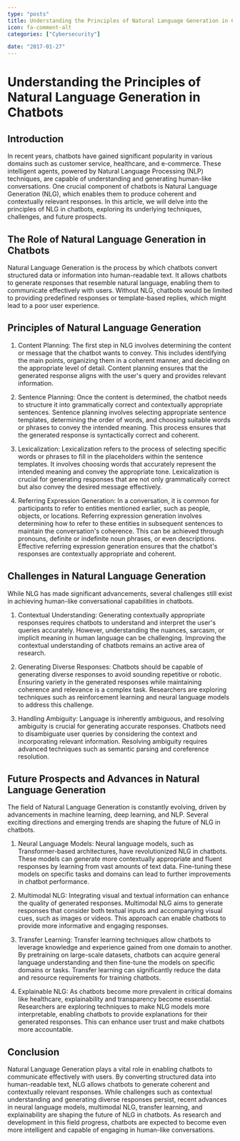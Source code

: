 ```yaml
---
type: "posts"
title: Understanding the Principles of Natural Language Generation in Chatbots
icon: fa-comment-alt
categories: ["Cybersecurity"]

date: "2017-01-27"
---
```




# Understanding the Principles of Natural Language Generation in Chatbots

## Introduction

In recent years, chatbots have gained significant popularity in various domains such as customer service, healthcare, and e-commerce. These intelligent agents, powered by Natural Language Processing (NLP) techniques, are capable of understanding and generating human-like conversations. One crucial component of chatbots is Natural Language Generation (NLG), which enables them to produce coherent and contextually relevant responses. In this article, we will delve into the principles of NLG in chatbots, exploring its underlying techniques, challenges, and future prospects.

## The Role of Natural Language Generation in Chatbots

Natural Language Generation is the process by which chatbots convert structured data or information into human-readable text. It allows chatbots to generate responses that resemble natural language, enabling them to communicate effectively with users. Without NLG, chatbots would be limited to providing predefined responses or template-based replies, which might lead to a poor user experience.

## Principles of Natural Language Generation

1. Content Planning: The first step in NLG involves determining the content or message that the chatbot wants to convey. This includes identifying the main points, organizing them in a coherent manner, and deciding on the appropriate level of detail. Content planning ensures that the generated response aligns with the user's query and provides relevant information.

2. Sentence Planning: Once the content is determined, the chatbot needs to structure it into grammatically correct and contextually appropriate sentences. Sentence planning involves selecting appropriate sentence templates, determining the order of words, and choosing suitable words or phrases to convey the intended meaning. This process ensures that the generated response is syntactically correct and coherent.

3. Lexicalization: Lexicalization refers to the process of selecting specific words or phrases to fill in the placeholders within the sentence templates. It involves choosing words that accurately represent the intended meaning and convey the appropriate tone. Lexicalization is crucial for generating responses that are not only grammatically correct but also convey the desired message effectively.

4. Referring Expression Generation: In a conversation, it is common for participants to refer to entities mentioned earlier, such as people, objects, or locations. Referring expression generation involves determining how to refer to these entities in subsequent sentences to maintain the conversation's coherence. This can be achieved through pronouns, definite or indefinite noun phrases, or even descriptions. Effective referring expression generation ensures that the chatbot's responses are contextually appropriate and coherent.

## Challenges in Natural Language Generation

While NLG has made significant advancements, several challenges still exist in achieving human-like conversational capabilities in chatbots.

1. Contextual Understanding: Generating contextually appropriate responses requires chatbots to understand and interpret the user's queries accurately. However, understanding the nuances, sarcasm, or implicit meaning in human language can be challenging. Improving the contextual understanding of chatbots remains an active area of research.

2. Generating Diverse Responses: Chatbots should be capable of generating diverse responses to avoid sounding repetitive or robotic. Ensuring variety in the generated responses while maintaining coherence and relevance is a complex task. Researchers are exploring techniques such as reinforcement learning and neural language models to address this challenge.

3. Handling Ambiguity: Language is inherently ambiguous, and resolving ambiguity is crucial for generating accurate responses. Chatbots need to disambiguate user queries by considering the context and incorporating relevant information. Resolving ambiguity requires advanced techniques such as semantic parsing and coreference resolution.

## Future Prospects and Advances in Natural Language Generation

The field of Natural Language Generation is constantly evolving, driven by advancements in machine learning, deep learning, and NLP. Several exciting directions and emerging trends are shaping the future of NLG in chatbots.

1. Neural Language Models: Neural language models, such as Transformer-based architectures, have revolutionized NLG in chatbots. These models can generate more contextually appropriate and fluent responses by learning from vast amounts of text data. Fine-tuning these models on specific tasks and domains can lead to further improvements in chatbot performance.

2. Multimodal NLG: Integrating visual and textual information can enhance the quality of generated responses. Multimodal NLG aims to generate responses that consider both textual inputs and accompanying visual cues, such as images or videos. This approach can enable chatbots to provide more informative and engaging responses.

3. Transfer Learning: Transfer learning techniques allow chatbots to leverage knowledge and experience gained from one domain to another. By pretraining on large-scale datasets, chatbots can acquire general language understanding and then fine-tune the models on specific domains or tasks. Transfer learning can significantly reduce the data and resource requirements for training chatbots.

4. Explainable NLG: As chatbots become more prevalent in critical domains like healthcare, explainability and transparency become essential. Researchers are exploring techniques to make NLG models more interpretable, enabling chatbots to provide explanations for their generated responses. This can enhance user trust and make chatbots more accountable.

## Conclusion

Natural Language Generation plays a vital role in enabling chatbots to communicate effectively with users. By converting structured data into human-readable text, NLG allows chatbots to generate coherent and contextually relevant responses. While challenges such as contextual understanding and generating diverse responses persist, recent advances in neural language models, multimodal NLG, transfer learning, and explainability are shaping the future of NLG in chatbots. As research and development in this field progress, chatbots are expected to become even more intelligent and capable of engaging in human-like conversations.